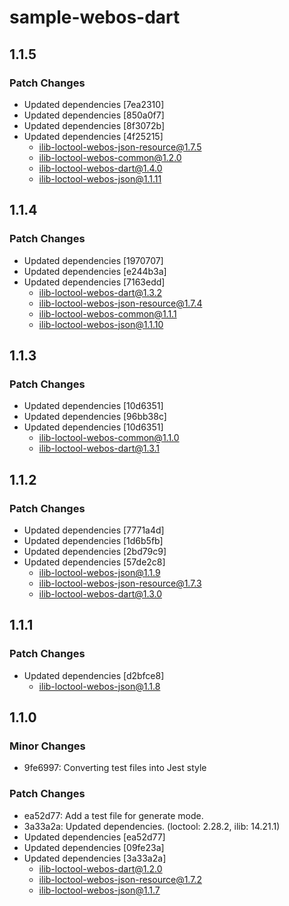 # sample-webos-dart

## 1.1.5

### Patch Changes

- Updated dependencies [7ea2310]
- Updated dependencies [850a0f7]
- Updated dependencies [8f3072b]
- Updated dependencies [4f25215]
  - ilib-loctool-webos-json-resource@1.7.5
  - ilib-loctool-webos-common@1.2.0
  - ilib-loctool-webos-dart@1.4.0
  - ilib-loctool-webos-json@1.1.11

## 1.1.4

### Patch Changes

- Updated dependencies [1970707]
- Updated dependencies [e244b3a]
- Updated dependencies [7163edd]
  - ilib-loctool-webos-dart@1.3.2
  - ilib-loctool-webos-json-resource@1.7.4
  - ilib-loctool-webos-common@1.1.1
  - ilib-loctool-webos-json@1.1.10

## 1.1.3

### Patch Changes

- Updated dependencies [10d6351]
- Updated dependencies [96bb38c]
- Updated dependencies [10d6351]
  - ilib-loctool-webos-common@1.1.0
  - ilib-loctool-webos-dart@1.3.1

## 1.1.2

### Patch Changes

- Updated dependencies [7771a4d]
- Updated dependencies [1d6b5fb]
- Updated dependencies [2bd79c9]
- Updated dependencies [57de2c8]
  - ilib-loctool-webos-json@1.1.9
  - ilib-loctool-webos-json-resource@1.7.3
  - ilib-loctool-webos-dart@1.3.0

## 1.1.1

### Patch Changes

- Updated dependencies [d2bfce8]
  - ilib-loctool-webos-json@1.1.8

## 1.1.0

### Minor Changes

- 9fe6997: Converting test files into Jest style

### Patch Changes

- ea52d77: Add a test file for generate mode.
- 3a33a2a: Updated dependencies. (loctool: 2.28.2, ilib: 14.21.1)
- Updated dependencies [ea52d77]
- Updated dependencies [09fe23a]
- Updated dependencies [3a33a2a]
  - ilib-loctool-webos-dart@1.2.0
  - ilib-loctool-webos-json-resource@1.7.2
  - ilib-loctool-webos-json@1.1.7
